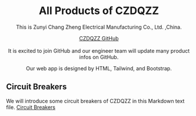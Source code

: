 <div align="center">
  <h1 align="center">All Products of CZDQZZ</h1>
  
  This is Zunyi Chang Zheng Electrical Manufacturing Co., Ltd. ,China.


</div>

<div align="center">
  <a href="https://czdqzz.github.io/czdqzz/">CZDQZZ GitHub</a>
</div>

<br/>

<div align="center">
It is excited to join GitHub and our engineer team will update many product infos on GitHub.

Our web app is designed by HTML, Tailwind, and Bootstrap.

</div>

## Circuit Breakers 

We will introduce some circuit breakers of CZDQZZ in this Markdown text file. [Circuit Breakers](/CIRCUIT-BREAKER.md)


